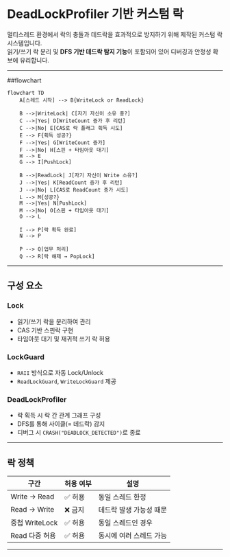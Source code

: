 # DeadLockProfiler 기반 커스텀 락 

멀티스레드 환경에서 락의 충돌과 데드락을 효과적으로 방지하기 위해 제작된 커스텀 락 시스템입니다.  
읽기/쓰기 락 분리 및 **DFS 기반 데드락 탐지 기능**이 포함되어 있어 디버깅과 안정성 확보에 유리합니다.

---
##flowchart


```mermaid
flowchart TD
    A[스레드 시작] --> B{WriteLock or ReadLock}
    
    B -->|WriteLock| C[자기 자신이 소유 중?]
    C -->|Yes| D[WriteCount 증가 후 리턴]
    C -->|No| E[CAS로 락 플래그 획득 시도]
    E --> F{획득 성공?}
    F -->|Yes| G[WriteCount 증가]
    F -->|No| H[스핀 + 타임아웃 대기]
    H --> E
    G --> I[PushLock]

    B -->|ReadLock| J[자기 자신이 Write 소유?]
    J -->|Yes| K[ReadCount 증가 후 리턴]
    J -->|No| L[CAS로 ReadCount 증가 시도]
    L --> M{성공?}
    M -->|Yes| N[PushLock]
    M -->|No| O[스핀 + 타임아웃 대기]
    O --> L

    I --> P[락 획득 완료]
    N --> P

    P --> Q[업무 처리]
    Q --> R[락 해제 → PopLock]
```
---

## 구성 요소

### Lock

- 읽기/쓰기 락을 분리하여 관리
- CAS 기반 스핀락 구현
- 타임아웃 대기 및 재귀적 쓰기 락 허용

### LockGuard

- `RAII` 방식으로 자동 Lock/Unlock
- `ReadLockGuard`, `WriteLockGuard` 제공

### DeadLockProfiler

- 락 획득 시 락 간 관계 그래프 구성
- DFS를 통해 사이클(= 데드락) 감지
- 디버그 시 `CRASH("DEADLOCK_DETECTED")`로 종료

---

## 락 정책

| 구간             | 허용 여부 | 설명                      |
|------------------|-----------|---------------------------|
| Write → Read     | ✅ 허용    | 동일 스레드 한정          |
| Read → Write     | ❌ 금지    | 데드락 발생 가능성 때문    |
| 중첩 WriteLock    | ✅ 허용    | 동일 스레드인 경우         |
| Read 다중 허용    | ✅ 허용    | 동시에 여러 스레드 가능     |

---
